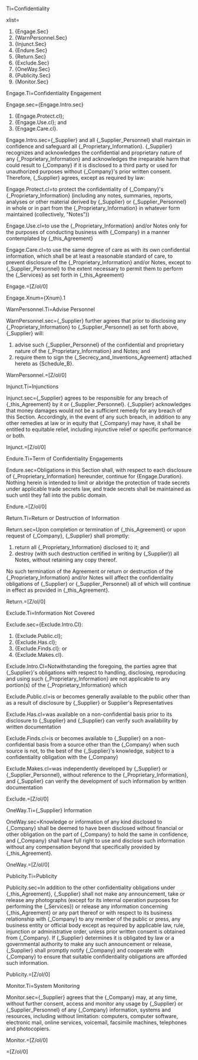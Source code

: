 Ti=Confidentiality

xlist=<ol><li>{Engage.Sec}</li><li>{WarnPersonnel.Sec}</li><li>{Injunct.Sec}</li><li>{Endure.Sec}</li><li>{Return.Sec}</li><li>{Exclude.Sec}</li><li>{OneWay.Sec}</li><li>{Publicity.Sec}</li><li>{Monitor.Sec}</li></ol>

Engage.Ti=Confidentiality Engagement

Engage.sec={Engage.Intro.sec}<ol><li>{Engage.Protect.cl};</li><li>{Engage.Use.cl}; and</li><li>{Engage.Care.cl}.</li></ol>

Engage.Intro.sec={_Supplier} and all {_Supplier_Personnel} shall maintain in confidence and safeguard all {_Proprietary_Information}.  {_Supplier} recognizes and acknowledges the confidential and proprietary nature of any {_Proprietary_Information} and acknowledges the irreparable harm that could result to {_Company} if it is disclosed to a third party or used for unauthorized purposes without {_Company}'s prior written consent. Therefore, {_Supplier} agrees, except as required by law: 

Engage.Protect.cl=to protect the confidentiality of {_Company}'s {_Proprietary_Information} (including any notes, summaries, reports, analyses or other material derived by {_Supplier} or {_Supplier_Personnel} in whole or in part from the {_Proprietary_Information} in whatever form maintained (collectively, "Notes"))

Engage.Use.cl=to use the {_Proprietary_Information} and/or Notes only for the purposes of conducting business with {_Company} in a manner contemplated by {_this_Agreement}

Engage.Care.cl=to use the same degree of care as with its own confidential information, which shall be at least a reasonable standard of care, to prevent disclosure of the {_Proprietary_Information} and/or Notes, except to {_Supplier_Personnel} to the extent necessary to permit them to perform the {_Services} as set forth in {_this_Agreement}

Engage.=[Z/ol/0]

Engage.Xnum={Xnum}.1

WarnPersonnel.Ti=Advise Personnel

WarnPersonnel.sec={_Supplier} further agrees that prior to disclosing any {_Proprietary_Information} to {_Supplier_Personnel} as set forth above, {_Supplier} will: <ol><li>advise such {_Supplier_Personnel} of the confidential and proprietary nature of the {_Proprietary_Information} and Notes; and</li><li>require them to sign the {_Secrecy_and_Inventions_Agreement} attached hereto as {Schedule_B}.</li></ol>

WarnPersonnel.=[Z/ol/0]

Injunct.Ti=Injunctions

Injunct.sec={_Supplier} agrees to be responsible for any breach of {_this_Agreement} by it or {_Supplier_Personnel}. {_Supplier} acknowledges that money damages would not be a sufficient remedy for any breach of this Section. Accordingly, in the event of any such breach, in addition to any other remedies at law or in equity that {_Company} may have, it shall be entitled to equitable relief, including injunctive relief or specific performance or both.

Injunct.=[Z/ol/0]

Endure.Ti=Term of Confidentiality Engagements

Endure.sec=Obligations in this Section shall, with respect to each disclosure of {_Proprietary_Information} hereunder, continue for {Engage.Duration}. Nothing herein is intended to limit or abridge the protection of trade secrets under applicable trade secrets law, and trade secrets shall be maintained as such until they fall into the public domain.

Endure.=[Z/ol/0]

Return.Ti=Return or Destruction of Information

Return.sec=Upon completion or termination of {_this_Agreement} or upon request of {_Company}, {_Supplier} shall promptly: <ol><li>return all {_Proprietary_Information} disclosed to it; and</li><li>destroy (with such destruction certified in writing by {_Supplier}) all Notes, without retaining any copy thereof.</li></ol> No such termination of the Agreement or return or destruction of the {_Proprietary_Information} and/or Notes will affect the confidentiality obligations of {_Supplier} or {_Supplier_Personnel} all of which will continue in effect as provided in {_this_Agreement}.

Return.=[Z/ol/0]

Exclude.Ti=Information Not Covered

Exclude.sec={Exclude.Intro.Cl}: <ol><li>{Exclude.Public.cl};</li><li>{Exclude.Has.cl};</li><li>{Exclude.Finds.cl}: or</li><li>{Exclude.Makes.cl}.</li></ol>

Exclude.Intro.Cl=Notwithstanding the foregoing, the parties agree that {_Supplier}'s obligations with respect to handling, disclosing, reproducing and using such {_Proprietary_Information} are not applicable to any portion(s) of the {_Proprietary_Information} which

Exclude.Public.cl=is or becomes generally available to the public other than as a result of disclosure by {_Supplier} or Supplier's Representatives

Exclude.Has.cl=was available on a non-confidential basis prior to its disclosure to {_Supplier} and {_Supplier} can verify such availability by written documentation

Exclude.Finds.cl=is or becomes available to {_Supplier} on a non-confidential basis from a source other than the {_Company} when such source is not, to the best of the {_Supplier}'s knowledge, subject to a confidentiality obligation with the {_Company}

Exclude.Makes.cl=was independently developed by {_Supplier} or {_Supplier_Personnel}, without reference to the {_Proprietary_Information}, and {_Supplier} can verify the development of such information by written documentation

Exclude.=[Z/ol/0]


OneWay.Ti={_Supplier} Information

OneWay.sec=Knowledge or information of any kind disclosed to {_Company} shall be deemed to have been disclosed without financial or other obligation on the part of {_Company} to hold the same in confidence, and {_Company} shall have full right to use and disclose such information without any compensation beyond that specifically provided by {_this_Agreement}.

OneWay.=[Z/ol/0]


Publicity.Ti=Publicity

Publicity.sec=In addition to the other confidentiality obligations under {_this_Agreement}, {_Supplier} shall not make any announcement, take or release any photographs (except for its internal operation purposes for performing the {_Services}) or release any information concerning {_this_Agreement} or any part thereof or with respect to its business relationship with {_Company} to any member of the public or press, any business entity or official body except as required by applicable law, rule, injunction or administrative order, unless prior written consent is obtained from {_Company}. If {_Supplier} determines it is obligated by law or a governmental authority to make any such announcement or release, {_Supplier} shall promptly notify {_Company} and cooperate with {_Company} to ensure that suitable confidentiality obligations are afforded such information.

Publicity.=[Z/ol/0]

Monitor.Ti=System Monitoring

Monitor.sec={_Supplier} agrees that the {_Company} may, at any time, without further consent, access and monitor any usage by {_Supplier} or {_Supplier_Personnel} of any {_Company} information, systems and resources, including without limitation: computers, computer software, electronic mail, online services, voicemail, facsimile machines, telephones and photocopiers.

Monitor.=[Z/ol/0]
  
=[Z/ol/0]
